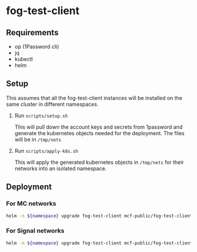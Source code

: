 # fog-test-client

## Requirements

- op (1Password cli)
- jq
- kubectl
- helm

## Setup

This assumes that all the fog-test-client instances will be installed on the same cluster in different namespaces.

1. Run `scripts/setup.sh`

    This will pull down the account keys and secrets from 1password and generate the kubernetes objects needed for the deployment. The files will be in `/tmp/nets`

1. Run `scripts/apply-k8s.sh`

    This will apply the generated kubernetes objects in `/tmp/nets` for their networks into an isolated namespace.

## Deployment

### For MC networks

```bash
helm -n ${namespace} upgrade fog-test-client mcf-public/fog-test-client -i --version v3.0.0
```

### For Signal networks

```bash
helm -n ${namespace} upgrade fog-test-client mcf-public/fog-test-client -i --version v3.0.0 --set fogTestClientConfig.fogClientAuthTokenSecret.enabled=true
```
